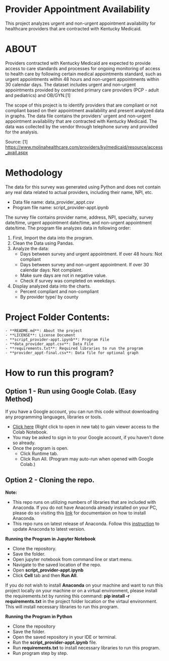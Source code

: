 # Provider Appointment Availability
This project analyzes urgent and non-urgent appointment availability for healthcare providers that are contracted with Kentucky Medicaid.

# ABOUT

Providers contracted with Kentucky Medicaid are expected to provide access to care standards and processes for ongoing monitoring of access to health care by following certain medical appointments standard, such as urgent appointments within 48 hours and non-urgent appointments within 30 calendar days. The dataset includes urgent and non-urgent appointments provided by contracted primary care providers (PCP - adult and pediatrics) and OB/GYN.[1]

The scope of this project is to identify providers that are compliant or not compliant based on their appointment availability and present analyzed data in graphs. The data file contains the providers' urgent and non-urgent appointment availability that are contracted with Kentucky Medicaid. The data was collected by the vendor through telephone survey and provided for the analysis.

Source:
[1] https://www.molinahealthcare.com/providers/ky/medicaid/resource/access_avail.aspx

# Methodology

The data for this survey was generated using Python and does not contain any real data related to actual providers, including their name, NPI, etc.

- Data file name: data_provider_appt.csv
- Program file name: script_provider-appt.ipynb

The survey file contains provider name, address, NPI, specialty, survey date/time, urgent appointment date/time, and non-urgent appointment date/time.
The program file analyzes data in following order:
1. First, Import the data into the program.
2. Clean the Data using Pandas.
3. Analyze the data:
	- Days between survey and urgent appointment. If over 48 hours: Not compliant
	- Days between survey and non-urgent appointment. If over 30 calendar days: Not complaint.
	- Make sure days are not in negative value.
	- Check if survey was completed on weekdays.
4. Display analyzed data into the charts.
	- Percent compliant and non-compliant
	- By provider type/ by county

# Project Folder Contents:
	- **README.md**: About the project
	- **LICENSE**: License Document
	- **script_provider-appt.ipynb**: Program File
	- **data_provider_appt.csv**: Data File
	- **requirements.txt**: Required libraries to run the program
	- **provider_appt-final.csv**: Data file for optional graph

# How to run this program?

## Option 1 - Run using Google Colab. (Easy Method)

If you have a Google account, you can run this code without downloading any programming languages, libraries or tools.

- [Click here](https://colab.research.google.com/drive/16jN5pbvAwbe141f1FOvTwKW3stZ4gpF2?usp=sharing) (Right click to open in new tab) to gain viewer access to the Colab Notebook.
- You may be asked to sign in to your Google account, if you haven't done so already.
- Once the program is open.
    - Click Runtime tab.
    - Click Run All. (Program may auto-run when opened with Google Colab.)
    
## Option 2 - Cloning the repo.

**Note:**
- This repo runs on utilizing numbers of libraries that are included with Anaconda. If you do not have Anaconda already installed on your PC, please do so visiting this [link](https://docs.anaconda.com/anaconda/install/index.html) for documentaion on how to install Anaconda.
- This repo runs on latest release of Anaconda. Follow this [instruction](https://docs.anaconda.com/anaconda/install/update-version/) to update Anaconda to latest version.

**Running the Program in Jupyter Notebook**
- Clone the repository.
- Save the folder.
- Open jupyter notebook from command line or start menu.
- Navigate to the saved location of the repo.
- Open **script_provider-appt.ipynb**
- Click **Cell** tab and then **Run All**.

If you do not wish to install **Anaconda** on your machine and want to run this project locally on your machine or on a virtual environment, please install the requirements.txt by running this command: **pip install -r requirements.txt** in the project folder location or the virtaul environment. This will install necessary libraries to run this program.

**Running the Program in Python**
- Clone the repository
- Save the folder.
- Open the saved repository in your IDE or terminal.
- Run the **script_provider-appt.ipynb** file.
- Run **requirements.txt** to install necessary libraries to run this program.
- Run program step by step.